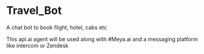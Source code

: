 # Travel_Bot
A chat bot to book flight, hotel, cabs etc

This api.ai agent will be used along with #Meya.ai and a messaging platform like intercom or Zendesk
